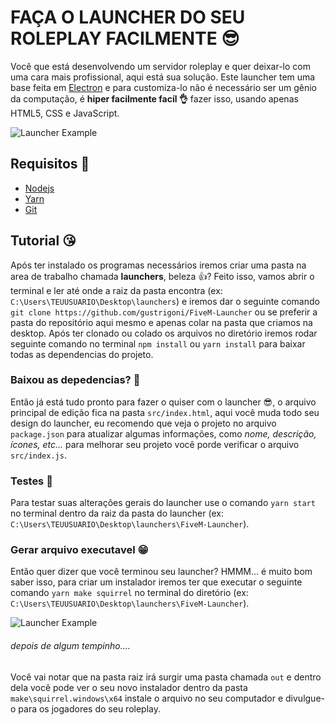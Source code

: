 # FAÇA  O LAUNCHER DO SEU ROLEPLAY FACILMENTE 😎
Você que está desenvolvendo um servidor roleplay e quer deixar-lo com uma cara mais profissional,  aqui está sua solução. Este launcher tem uma base feita em [Electron](https://www.electronjs.org/) e para customiza-lo não é necessário ser um gênio da computação, é **hiper facilmente facíl 👌** fazer isso, usando apenas HTML5, CSS e JavaScript.

![Launcher Example](https://media3.giphy.com/media/fX2JC2TNXAYfJvTvad/giphy.gif "Launcher Example")

## Requisitos 🤔
- [Nodejs](https://nodejs.org/en/)
- [Yarn](https://classic.yarnpkg.com/en/)
- [Git](https://classic.yarnpkg.com/en/)

## Tutorial 😘
Após ter instalado os programas necessários iremos criar uma pasta na area de trabalho chamada **launchers**, beleza 👍? Feito isso, vamos abrir o terminal e ler até onde a raiz da pasta encontra (ex: ` C:\Users\TEUUSUARIO\Desktop\launchers`)  e iremos dar o seguinte comando `git clone https://github.com/gustrigoni/FiveM-Launcher` ou se preferir a pasta do repositório aqui mesmo e apenas colar na pasta que criamos na desktop. Após ter clonado ou colado os arquivos no diretório iremos rodar seguinte comando no terminal `npm install` ou `yarn install` para baixar todas as dependencias do projeto.

### Baixou as depedencias? 🙌
Então já está tudo pronto para fazer o quiser com o launcher 😎, o arquivo principal de edição fica na pasta `src/index.html`, aqui você muda todo seu design do launcher, eu recomendo que veja o projeto no arquivo `package.json` para atualizar algumas informações, como *nome, descrição, ícones, etc...*  para melhorar seu projeto você porde verificar o arquivo `src/index.js`.

### Testes 🤯
Para testar suas alterações gerais do launcher use o comando `yarn start` no terminal dentro da raiz da pasta do launcher (ex: ` C:\Users\TEUUSUARIO\Desktop\launchers\FiveM-Launcher`).

### Gerar arquivo executavel 😁 
Então quer dizer que você terminou seu launcher?
HMMM... é muito bom saber isso, para criar um instalador iremos ter que executar o seguinte comando `yarn make squirrel` no terminal do diretório (ex: ` C:\Users\TEUUSUARIO\Desktop\launchers\FiveM-Launcher`). 

![Launcher Example](https://media.giphy.com/media/jsed8tuRs4MZF9Pt9W/giphy.gif "Terminal Exmple")

###### depois de algum tempinho....
Você vai notar que na pasta raiz irá surgir uma pasta chamada `out` e dentro dela você pode ver o seu novo instalador dentro da pasta `make\squirrel.windows\x64` instale o arquivo no seu computador e divulgue-o para os jogadores do seu roleplay.

